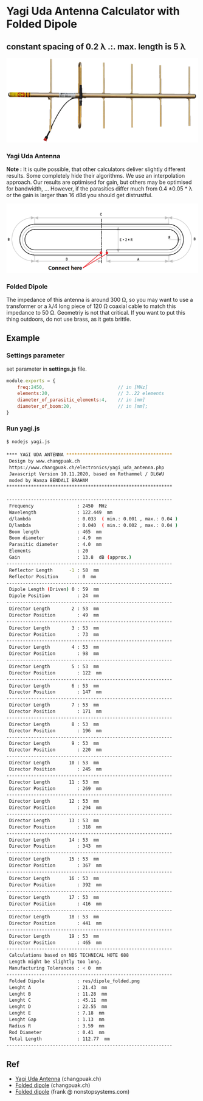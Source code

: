 # Yagi Uda Antenna Calculator with Folded Dipole
## constant spacing of 0.2 λ .:. max. length is 5 λ

![ f](res/yagi.png)

### Yagi Uda Antenna
**Note :** It is quite possible, that other calculators deliver slightly different results. Some completely hide their algorithms. We use an interpolation approach. Our results are optimised for gain, but others may be optimised for bandwidth, ... However, if the parasitics differ much from 0.4 ±0.05 * λ or the gain is larger than 16 dBd you should get distrustful.

![alt](res/dipole_folded.png)

### Folded Dipole
The impedance of this antenna is around 300 Ω, so you may want to use a transformer or a λ/4 long piece of 120 Ω coaxial cable to match this impedance to 50 Ω. Geometriy is not that critical. If you want to put this thing outdoors, do not use brass, as it gets brittle.

## Example
### Settings parameter
set parameter in **settings.js** file.
```js
module.exports = {
    freq:2450,                           // in [MHz]
    elements:20,                         // 3..22 elements
    diameter_of_parasitic_elements:4,    // in [mm]
    diameter_of_boom:20,                 // in [mm];
}
```

### Run yagi.js
```bash
$ nodejs yagi.js

**** YAGI UDA ANTENNA ***************************************
 Design by www.changpuak.ch
 https://www.changpuak.ch/electronics/yagi_uda_antenna.php
 Javascript Version 10.11.2020, based on Rothammel / DL6WU
 moded by Hamza BENDALI BRAHAM
*************************************************************

-------------------------------------------------------------
 Frequency                : 2450  MHz
 Wavelength               : 122.449  mm
 d/lambda                 : 0.033  ( min.: 0.001 , max.: 0.04 )
 D/lambda                 : 0.040  ( min.: 0.002 , max.: 0.04 )
 Boom length              : 465  mm
 Boom diameter            : 4.9  mm
 Parasitic diameter       : 4.0  mm
 Elements                 : 20
 Gain                     : 13.8  dB (approx.)
-------------------------------------------------------------
 Reflector Length      -1 : 58  mm
 Reflector Position       : 0  mm
-------------------------------------------------------------
 Dipole Length (Driven) 0 : 59  mm
 Dipole Position          : 24  mm
-------------------------------------------------------------
 Director Length        2 : 53  mm
 Director Position        : 49  mm
-------------------------------------------------------------
 Director Length        3 : 53  mm
 Director Position        : 73  mm
-------------------------------------------------------------
 Director Length        4 : 53  mm
 Director Position        : 98  mm
-------------------------------------------------------------
 Director Length        5 : 53  mm
 Director Position        : 122  mm
-------------------------------------------------------------
 Director Length        6 : 53  mm
 Director Position        : 147  mm
-------------------------------------------------------------
 Director Length        7 : 53  mm
 Director Position        : 171  mm
-------------------------------------------------------------
 Director Length        8 : 53  mm
 Director Position        : 196  mm
-------------------------------------------------------------
 Director Length        9 : 53  mm
 Director Position        : 220  mm
-------------------------------------------------------------
 Director Length       10 : 53  mm
 Director Position        : 245  mm
-------------------------------------------------------------
 Director Length       11 : 53  mm
 Director Position        : 269  mm
-------------------------------------------------------------
 Director Length       12 : 53  mm
 Director Position        : 294  mm
-------------------------------------------------------------
 Director Length       13 : 53  mm
 Director Position        : 318  mm
-------------------------------------------------------------
 Director Length       14 : 53  mm
 Director Position        : 343  mm
-------------------------------------------------------------
 Director Length       15 : 53  mm
 Director Position        : 367  mm
-------------------------------------------------------------
 Director Length       16 : 53  mm
 Director Position        : 392  mm
-------------------------------------------------------------
 Director Length       17 : 53  mm
 Director Position        : 416  mm
-------------------------------------------------------------
 Director Length       18 : 53  mm
 Director Position        : 441  mm
-------------------------------------------------------------
 Director Length       19 : 53  mm
 Director Position        : 465  mm
-------------------------------------------------------------
 Calculations based on NBS TECHNICAL NOTE 688
 Length might be slightly too long.
 Manufacturing Tolerances : < 0  mm
-------------------------------------------------------------
 Folded Dipole            : res/dipole_folded.png
 Lenght A                 : 21.43  mm
 Lenght B                 : 11.28  mm
 Lenght C                 : 45.11  mm
 Lenght D                 : 22.55  mm
 Lenght E                 : 7.18  mm
 Lenght Gap               : 1.13  mm
 Radius R                 : 3.59  mm
 Rod Diameter             : 0.41  mm
 Total Length             : 112.77  mm
-------------------------------------------------------------
```


## Ref
- [Yagi Uda Antenna](https://www.changpuak.ch/electronics/yagi_uda_antenna.php)  (changpuak.ch)  
- [Folded dipole](https://www.changpuak.ch/electronics/Dipole_folded.php) (changpuak.ch)  
- [Folded dipole](https://www.nonstopsystems.com/radio/frank_radio_antenna_folded_dipole.htm) (frank @ nonstopsystems.com)  